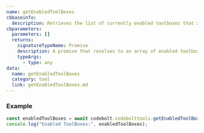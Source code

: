 ```yaml
---
name: getEnabledToolBoxes
cbbaseinfo:
  description: Retrieves the list of currently enabled toolboxes that are available for use.
cbparameters:
  parameters: []
  returns:
    signatureTypeName: Promise
    description: A promise that resolves to an array of enabled toolbox configurations.
    typeArgs:
      - type: any
data:
  name: getEnabledToolBoxes
  category: tool
  link: getEnabledToolBoxes.md
---
```

<CBBaseInfo/>
<CBParameters/>

### Example
```js
const enabledToolBoxes = await codebolt.codebolttools.getEnabledToolBoxes();
console.log("Enabled ToolBoxes:", enabledToolBoxes);